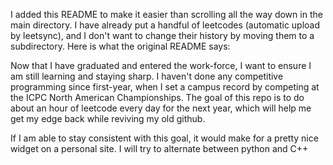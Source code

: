 I added this README to make it easier than scrolling all the way down in the main directory. I have already put a handful of leetcodes (automatic upload by leetsync), and I don't want to change their history by moving them to a subdirectory. Here is what the original README says:

Now that I have graduated and entered the work-force, I want to ensure I am still learning and staying sharp. I haven't done any competitive programming since first-year, when I set a campus record by competing at the ICPC North American Championships. The goal of this repo is to do about an hour of leetcode every day for the next year, which will help me get my edge back while reviving my old github.

If I am able to stay consistent with this goal, it would make for a pretty nice widget on a personal site. I will try to alternate between python and C++
